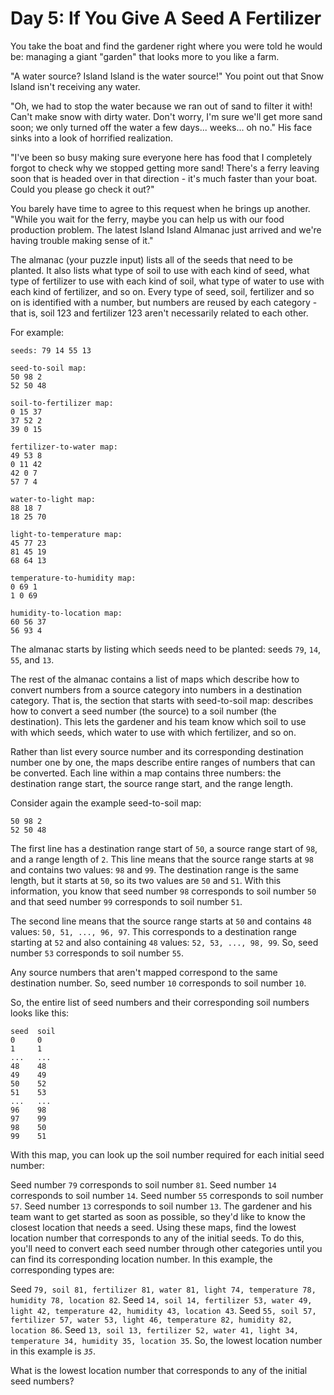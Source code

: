 # Day 5: If You Give A Seed A Fertilizer

You take the boat and find the gardener right where you were told he would be: managing a giant "garden" that looks more to you like a farm.

"A water source? Island Island is the water source!" You point out that Snow Island isn't receiving any water.

"Oh, we had to stop the water because we ran out of sand to filter it with! Can't make snow with dirty water. Don't worry, I'm sure we'll get more sand soon; we only turned off the water a few days... weeks... oh no." His face sinks into a look of horrified realization.

"I've been so busy making sure everyone here has food that I completely forgot to check why we stopped getting more sand! There's a ferry leaving soon that is headed over in that direction - it's much faster than your boat. Could you please go check it out?"

You barely have time to agree to this request when he brings up another. "While you wait for the ferry, maybe you can help us with our food production problem. The latest Island Island Almanac just arrived and we're having trouble making sense of it."

The almanac (your puzzle input) lists all of the seeds that need to be planted. It also lists what type of soil to use with each kind of seed, what type of fertilizer to use with each kind of soil, what type of water to use with each kind of fertilizer, and so on. Every type of seed, soil, fertilizer and so on is identified with a number, but numbers are reused by each category - that is, soil 123 and fertilizer 123 aren't necessarily related to each other.

For example:
```
seeds: 79 14 55 13
```

```
seed-to-soil map:
50 98 2
52 50 48
```

```
soil-to-fertilizer map:
0 15 37
37 52 2
39 0 15
```

```
fertilizer-to-water map:
49 53 8
0 11 42
42 0 7
57 7 4
```

```
water-to-light map:
88 18 7
18 25 70
```

```
light-to-temperature map:
45 77 23
81 45 19
68 64 13
```

```
temperature-to-humidity map:
0 69 1
1 0 69
```

```
humidity-to-location map:
60 56 37
56 93 4
```

The almanac starts by listing which seeds need to be planted: seeds `79`, `14`, `55`, and `13`.

The rest of the almanac contains a list of maps which describe how to convert numbers from a source category into numbers in a destination category. That is, the section that starts with seed-to-soil map: describes how to convert a seed number (the source) to a soil number (the destination). This lets the gardener and his team know which soil to use with which seeds, which water to use with which fertilizer, and so on.

Rather than list every source number and its corresponding destination number one by one, the maps describe entire ranges of numbers that can be converted. Each line within a map contains three numbers: the destination range start, the source range start, and the range length.

Consider again the example seed-to-soil map:

```
50 98 2
52 50 48
```

The first line has a destination range start of `50`, a source range start of `98`, and a range length of `2`. This line means that the source range starts at `98` and contains two values: `98` and `99`. The destination range is the same length, but it starts at `50`, so its two values are `50` and `51`. With this information, you know that seed number `98` corresponds to soil number `50` and that seed number `99` corresponds to soil number `51`.

The second line means that the source range starts at `50` and contains `48` values: `50, 51, ..., 96, 97`. This corresponds to a destination range starting at `52` and also containing `48` values: `52, 53, ..., 98, 99`. So, seed number `53` corresponds to soil number `55`.

Any source numbers that aren't mapped correspond to the same destination number. So, seed number `10` corresponds to soil number `10`.

So, the entire list of seed numbers and their corresponding soil numbers looks like this:

```
seed  soil
0     0
1     1
...   ...
48    48
49    49
50    52
51    53
...   ...
96    98
97    99
98    50
99    51
```

With this map, you can look up the soil number required for each initial seed number:

Seed number `79` corresponds to soil number `81`.
Seed number `14` corresponds to soil number `14`.
Seed number `55` corresponds to soil number `57`.
Seed number `13` corresponds to soil number `13`.
The gardener and his team want to get started as soon as possible, so they'd like to know the closest location that needs a seed. Using these maps, find the lowest location number that corresponds to any of the initial seeds. To do this, you'll need to convert each seed number through other categories until you can find its corresponding location number. In this example, the corresponding types are:

Seed `79, soil 81, fertilizer 81, water 81, light 74, temperature 78, humidity 78, location 82`.
Seed `14, soil 14, fertilizer 53, water 49, light 42, temperature 42, humidity 43, location 43`.
Seed `55, soil 57, fertilizer 57, water 53, light 46, temperature 82, humidity 82, location 86`.
Seed `13, soil 13, fertilizer 52, water 41, light 34, temperature 34, humidity 35, location 35`.
So, the lowest location number in this example is *`35`*.

What is the lowest location number that corresponds to any of the initial seed numbers?


